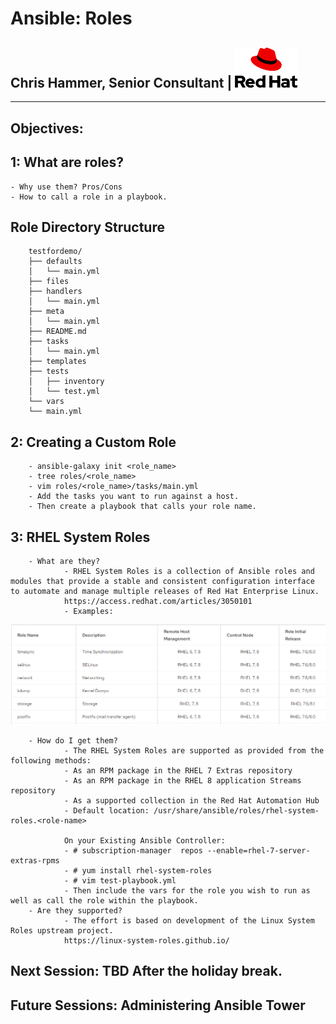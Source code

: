 # Ansible: Roles
## Chris Hammer, Senior Consultant | <img src="redhat-logo.png" style="width:100px;"/>
---


## Objectives:
##    1: What are roles?
    - Why use them? Pros/Cons
    - How to call a role in a playbook.
        
## Role Directory Structure
        testfordemo/
        ├── defaults
        │   └── main.yml
        ├── files
        ├── handlers
        │   └── main.yml
        ├── meta
        │   └── main.yml
        ├── README.md
        ├── tasks
        │   └── main.yml
        ├── templates
        ├── tests
        │   ├── inventory
        │   └── test.yml
        └── vars
        └── main.yml

## 2: Creating a Custom Role
        - ansible-galaxy init <role_name>
        - tree roles/<role_name> 
        - vim roles/<role_name>/tasks/main.yml
        - Add the tasks you want to run against a host.
        - Then create a playbook that calls your role name. 

## 3: RHEL System Roles 
        - What are they?
                - RHEL System Roles is a collection of Ansible roles and modules that provide a stable and consistent configuration interface to automate and manage multiple releases of Red Hat Enterprise Linux.
                https://access.redhat.com/articles/3050101 
                - Examples:
<img src="rhel-system-roles.PNG" style="width:800px;"/> 

        - How do I get them?
                - The RHEL System Roles are supported as provided from the following methods:
                - As an RPM package in the RHEL 7 Extras repository
                - As an RPM package in the RHEL 8 application Streams repository
                - As a supported collection in the Red Hat Automation Hub
                - Default location: /usr/share/ansible/roles/rhel-system-roles.<role-name>

                On your Existing Ansible Controller:
                - # subscription-manager  repos --enable=rhel-7-server-extras-rpms
                - # yum install rhel-system-roles
                - # vim test-playbook.yml
                - Then include the vars for the role you wish to run as well as call the role within the playbook.
        - Are they supported?
                - The effort is based on development of the Linux System Roles upstream project.
                https://linux-system-roles.github.io/ 
                
## Next Session: TBD After the holiday break.  
## Future Sessions: Administering Ansible Tower 
